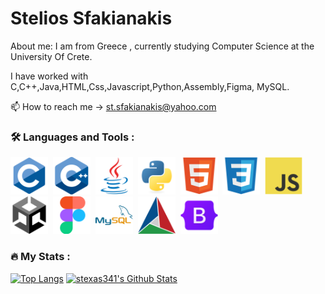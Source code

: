 # Stelios Sfakianakis
About me: I am from Greece , currently studying Computer Science at the University Of Crete.

I have worked with C,C++,Java,HTML,Css,Javascript,Python,Assembly,Figma, MySQL.

📫 How to reach me -> st.sfakianakis@yahoo.com

### :hammer_and_wrench: Languages and Tools :
<img src="https://github.com/devicons/devicon/blob/master/icons/c/c-original.svg" title="C" alt="C" width="60" height="60"/>&nbsp;
<img src="https://github.com/devicons/devicon/blob/master/icons/cplusplus/cplusplus-original.svg" title="C++" alt="C++" width="60" height="60"/>&nbsp;
<img src="https://github.com/devicons/devicon/blob/master/icons/java/java-original.svg" title="Java" alt="Java" width="60" height="60"/>&nbsp;
<img src="https://github.com/devicons/devicon/blob/master/icons/python/python-original.svg" title="Python" alt="Python" width="60" height="60"/>&nbsp;
<img src="https://github.com/devicons/devicon/blob/master/icons/html5/html5-original.svg" title="html" alt="html" width="60" height="60"/>&nbsp;
<img src="https://github.com/devicons/devicon/blob/master/icons/css3/css3-original.svg" title="css" alt="css" width="60" height="60"/>&nbsp;
<img src="https://github.com/devicons/devicon/blob/master/icons/javascript/javascript-original.svg" title="js" alt="js" width="60" height="60"/>&nbsp;
<img src="https://github.com/devicons/devicon/blob/master/icons/unity/unity-original.svg" title="Unity" alt="Unity" width="60" height="60"/>&nbsp;
<img src="https://github.com/devicons/devicon/blob/master/icons/figma/figma-original.svg" title="Figma" alt="Figma" width="60" height="60"/>&nbsp;
<img src="https://github.com/devicons/devicon/blob/master/icons/mysql/mysql-original-wordmark.svg" title="MySQL" alt="MySQL" width="60" height="60"/>&nbsp;
<img src="https://github.com/devicons/devicon/blob/master/icons/cmake/cmake-original.svg" title="CMake" alt="CMake" width="60" height="60"/>&nbsp;
<img src="https://github.com/devicons/devicon/blob/master/icons/bootstrap/bootstrap-original.svg" title="Bootstrap" alt="Bootstrap" width="60" height="60"/>&nbsp;



### :fire: My Stats :

[![Top Langs](https://github-readme-stats.vercel.app/api/top-langs/?username=stexas341&layout=compact&lang_count=6&theme=dracula)](https://github.com/anuraghazra/github-readme-stats)
[![stexas341's Github Stats](https://github-readme-stats.vercel.app/api?username=stexas341&show_icons=true&theme=dracula&hide=stars,prs)](https://github.com/stexas341/github-readme-stats)

